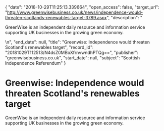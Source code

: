 {
  "date": "2018-10-29T11:25:13.339664", 
  "open_access": false, 
  "target_url": "http://www.greenwisebusiness.co.uk/news/independence-would-threaten-scotlands-renewables-target-3789.aspx", 
  "description": "<p>GreenWise is an independent daily resource and information service supporting UK businesses in the growing green economy.</p>\n", 
  "end_date": null, 
  "title": "Greenwise: Independence would threaten Scotland's renewables target", 
  "record_id": "20181029T112513/N4dsZ0MBoXfrnvwndhPTQg==", 
  "publisher": "greenwisebusiness.co.uk", 
  "start_date": null, 
  "subject": "Scottish Independence Referendum"
}

# Greenwise: Independence would threaten Scotland's renewables target

<p>GreenWise is an independent daily resource and information service supporting UK businesses in the growing green economy.</p>
